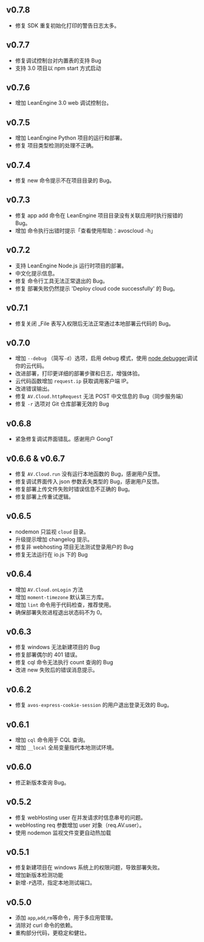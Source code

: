 ## v0.7.8
* 修复 SDK 重复初始化打印的警告日志太多。

## v0.7.7
* 修复调试控制台对内置表的支持 Bug
* 支持 3.0 项目以 npm start 方式启动

## v0.7.6
* 增加 LeanEngine 3.0 web 调试控制台。

## v0.7.5
* 增加 LeanEngine Python 项目的运行和部署。
* 修复 项目类型检测的处理不正确。

## v0.7.4
* 修复 new 命令提示不在项目目录的 Bug。

## v0.7.3
* 修复 app add 命令在 LeanEngine 项目目录没有关联应用时执行报错的 Bug。
* 增加 命令执行出错时提示「查看使用帮助：avoscloud -h」

## v0.7.2
* 支持 LeanEngine Node.js 运行时项目的部署。
* 中文化提示信息。
* 修复 命令行工具无法正常退出的 Bug。
* 修复 部署失败仍然提示 'Deploy cloud code successfully' 的 Bug。

## v0.7.1
* 修复关闭 _File 表写入权限后无法正常通过本地部署云代码的 Bug。

## v0.7.0
* 增加 `--debug` （简写`-d`）选项，启用 debug 模式，使用 [node debugger](https://nodejs.org/api/debugger.html)调试你的云代码。
* 改进部署，打印更详细的部署步骤和日志，增强体验。
* 云代码函数增加 `request.ip` 获取调用客户端 IP。
* 改进错误输出。
* 修复 `AV.Cloud.httpRequest` 无法 POST 中文信息的 Bug（同步服务端）
* 修复 `-r` 选项对 Git 仓库部署无效的 Bug

## v0.6.8

* 紧急修复调试界面错乱。感谢用户 GongT

## v0.6.6 & v0.6.7
* 修复 `AV.Cloud.run` 没有运行本地函数的 Bug，感谢用户反馈。
* 修复调试界面传入 json 参数丢失类型的 Bug，感谢用户反馈。
* 修复部署上传文件失败时错误信息不正确的 Bug。
* 修复部署上传重试逻辑。

## v0.6.5
* nodemon 只监视 `cloud` 目录。
* 升级提示增加 changelog 提示。
* 修复非 webhosting 项目无法测试登录用户的 Bug
* 修复无法运行在 io.js 下的 Bug

## v0.6.4
* 增加 `AV.Cloud.onLogin` 方法
* 增加 `moment-timezone` 默认第三方库。
* 增加 `lint` 命令用于代码检查，推荐使用。
* 确保部署失败进程退出状态码不为 0。

## v0.6.3
* 修复 windows 无法新建项目的 Bug
* 修复部署偶尔的 401 错误。
* 修复 cql 命令无法执行 count 查询的 Bug
* 改进 new 失败后的错误消息提示。

## v0.6.2
* 修复 `avos-express-cookie-session` 的用户退出登录无效的 Bug。

## v0.6.1
* 增加 `cql` 命令用于 CQL 查询。
* 增加 `__local` 全局变量指代本地测试环境。

## v0.6.0

* 修正新版本查询 Bug。

## v0.5.2
* 修复 webHosting user 在并发请求时信息串号的问题。
* webHosting req 参数增加 user 对象（req.AV.user）。
* 使用 nodemon 监视文件变更自动热加载

## v0.5.1
* 修复新建项目在 windows 系统上的权限问题，导致部署失败。
* 增加新版本检测功能
* 新增`-P`选项，指定本地测试端口。

## v0.5.0

* 添加 `app`,`add`,`rm`等命令，用于多应用管理。
* 消除对 curl 命令的依赖。
* 重构部分代码，更稳定和健壮。
